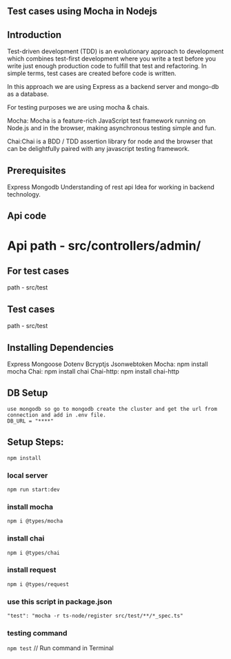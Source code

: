 ## Test cases using Mocha in Nodejs

## Introduction
Test-driven development (TDD) is an evolutionary approach to development which combines test-first development where you write a test before you write just enough production code to fulfill that test and refactoring. In simple terms, test cases are created before code is written.

In this approach we are using Express as a backend server and mongo-db as a database.

For testing purposes we are using mocha & chais.

Mocha: Mocha is a feature-rich JavaScript test framework running on Node.js and in the browser, making asynchronous testing simple and fun.

Chai:Chai is a BDD / TDD assertion library for node and the browser that can be delightfully paired with any javascript testing framework.

## Prerequisites
Express
Mongodb
Understanding of rest api
Idea for working in backend technology.


## Api code
   Api path - src/controllers/admin/
=======
## For test cases
   path - src/test

## Test cases
   path - src/test

## Installing Dependencies
Express
Mongoose
Dotenv
Bcryptjs
Jsonwebtoken
Mocha: npm install mocha
Chai: npm install chai
Chai-http: npm install chai-http

## DB Setup
    use mongodb so go to mongodb create the cluster and get the url from connection and add in .env file.
    DB_URL = "****"


## Setup Steps:
`npm install`
### local server
`npm run start:dev`
### install mocha
`npm i @types/mocha`
### install chai
`npm i @types/chai`
### install request
`npm i @types/request`
### use this script in package.json
`"test": "mocha -r ts-node/register src/test/**/*_spec.ts"`
### testing command
`npm test` // Run command in Terminal
